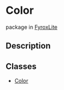 # Color
package in [FyroxLite](../scripting_api.md)
## Description
## Classes
* [Color](Color/../Color/Color.md)
